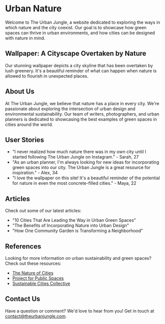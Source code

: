 <!--font:Cinzel Decorative-->

# Urban Nature

Welcome to The Urban Jungle, a website dedicated to exploring the ways in which nature and the city coexist. Our goal is to showcase how green spaces can thrive in urban environments, and how cities can be designed with nature in mind.

## Wallpaper: A Cityscape Overtaken by Nature

Our stunning wallpaper depicts a city skyline that has been overtaken by lush greenery. It's a beautiful reminder of what can happen when nature is allowed to flourish in unexpected places.

## About Us

At The Urban Jungle, we believe that nature has a place in every city. We're passionate about exploring the intersection of urban design and environmental sustainability. Our team of writers, photographers, and urban planners is dedicated to showcasing the best examples of green spaces in cities around the world.

## User Stories

- "I never realized how much nature there was in my own city until I started following The Urban Jungle on Instagram." - Sarah, 27
- "As an urban planner, I'm always looking for new ideas for incorporating green spaces into our city. The Urban Jungle is a great resource for inspiration." - Alex, 34
- "I love the wallpaper on this site! It's a beautiful reminder of the potential for nature in even the most concrete-filled cities." - Maya, 22

## Articles

Check out some of our latest articles:

- "10 Cities That Are Leading the Way in Urban Green Spaces"
- "The Benefits of Incorporating Nature into Urban Design"
- "How One Community Garden is Transforming a Neighborhood"

## References

Looking for more information on urban sustainability and green spaces? Check out these resources:

- [The Nature of Cities](#)
- [Project for Public Spaces](#)
- [Sustainable Cities Collective](#)

## Contact Us

Have a question or comment? We'd love to hear from you! Get in touch at [contact@theurbanjungle.com](mailto:contact@theurbanjungle.com).

<!--

Write me content for website with wallpaper which alt text is:

"A cityscape overtaken by nature"

The name/title of the page should not be 1:1 copy of the alt text but rather a real content of the website which is using this wallpaper.

- Use markdown format 
- Start with heading
- Heading should be short and concise
- The content should look like a real website 
- The website should not be about the wallpaper, wallpaper is just a related background
- Heading should be contain work "wallpaper" or "background"
- Include real sections like references, contact, user stories, etc. use things relevant to the page purpose.
- Feel free to use structure like headings, bullets, numbering, blockquotes, paragraphs, horizontal lines, etc.
- You can use formatting like bold or _italic_
- You can include UTF-8 emojis
- Links should be only #hash anchors (and you can refer to the document itself)
- Do not include images


---


# The Urban Jungle: Exploring the Intersection of City and Nature

Welcome to The Urban Jungle, a website dedicated to exploring the ways in which nature and the city coexist. Our goal is to showcase how green spaces can thrive in urban environments, and how cities can be designed with nature in mind.

## Wallpaper: A Cityscape Overtaken by Nature

Our stunning wallpaper depicts a city skyline that has been overtaken by lush greenery. It's a beautiful reminder of what can happen when nature is allowed to flourish in unexpected places.

## About Us

At The Urban Jungle, we believe that nature has a place in every city. We're passionate about exploring the intersection of urban design and environmental sustainability. Our team of writers, photographers, and urban planners is dedicated to showcasing the best examples of green spaces in cities around the world.

## User Stories

- "I never realized how much nature there was in my own city until I started following The Urban Jungle on Instagram." - Sarah, 27
- "As an urban planner, I'm always looking for new ideas for incorporating green spaces into our city. The Urban Jungle is a great resource for inspiration." - Alex, 34
- "I love the wallpaper on this site! It's a beautiful reminder of the potential for nature in even the most concrete-filled cities." - Maya, 22

## Articles

Check out some of our latest articles:

- "10 Cities That Are Leading the Way in Urban Green Spaces"
- "The Benefits of Incorporating Nature into Urban Design"
- "How One Community Garden is Transforming a Neighborhood"

## References

Looking for more information on urban sustainability and green spaces? Check out these resources:

- [The Nature of Cities](#)
- [Project for Public Spaces](#)
- [Sustainable Cities Collective](#)

## Contact Us

Have a question or comment? We'd love to hear from you! Get in touch at [contact@theurbanjungle.com](mailto:contact@theurbanjungle.com).

-->
